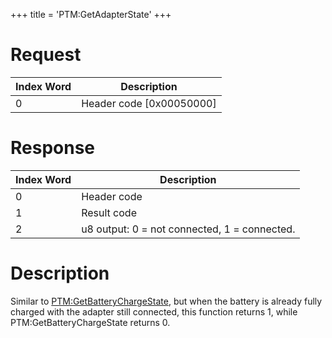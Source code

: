 +++
title = 'PTM:GetAdapterState'
+++

# Request

| Index Word | Description                |
|------------|----------------------------|
| 0          | Header code \[0x00050000\] |

# Response

| Index Word | Description                                  |
|------------|----------------------------------------------|
| 0          | Header code                                  |
| 1          | Result code                                  |
| 2          | u8 output: 0 = not connected, 1 = connected. |

# Description

Similar to
[PTM:GetBatteryChargeState](PTM:GetBatteryChargeState "wikilink"), but
when the battery is already fully charged with the adapter still
connected, this function returns 1, while PTM:GetBatteryChargeState
returns 0.
